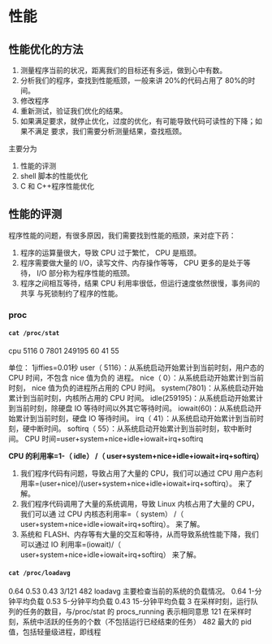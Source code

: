 # 性能

## 性能优化的方法

1.  测量程序当前的状况，距离我们的目标还有多远，做到心中有数。
2. 分析我们的程序，查找到性能瓶颈，一般来讲 20%的代码占用了 80%的时间。
3. 修改程序
4. 重新测试，验证我们优化的结果。
5. 如果满足要求，就停止优化，过度的优化，有可能导致代码可读性的下降；如果不满足
要求，我们需要分析测量结果，查找瓶颈。

主要分为
1. 性能的评测
2. shell 脚本的性能优化
3. C 和 C++程序性能优化

## 性能的评测

程序性能的问题，有很多原因，我们需要找到性能的瓶颈，来对症下药：
1. 程序的运算量很大，导致 CPU 过于繁忙， CPU 是瓶颈。
2. 程序需要做大量的 I/O，读写文件、内存操作等等， CPU 更多的是处于等待， I/O
部分称为程序性能的瓶颈。
3. 程序之间相互等待，结果 CPU 利用率很低，但运行速度依然很慢，事务间的共享
与死锁制约了程序的性能。

### proc

#### `cat /proc/stat`

cpu 5116 0 7801 249195 60 41 55

单位： 1jiffies=0.01秒
user（ 5116）：从系统启动开始累计到当前时刻，用户态的 CPU 时间，不包含 nice 值为负的
进程。
nice（ 0）：从系统启动开始累计到当前时刻， nice 值为负的进程所占用的 CPU 时间。
system(7801)：从系统启动开始累计到当前时刻，内核所占用的 CPU 时间。
idle(259195)：从系统启动开始累计到当前时刻，除硬盘 IO 等待时间以外其它等待时间。
iowait(60)：从系统启动开始累计到当前时刻，硬盘 IO 等待时间。
irq（ 41）：从系统启动开始累计到当前时刻，硬中断时间。
softirq（ 55）：从系统启动开始累计到当前时刻，软中断时间。
CPU 时间=user+system+nice+idle+iowait+irq+softirq

**CPU 的利用率=1-（ idle） /（ user+system+nice+idle+iowait+irq+softirq）**

1. 我们程序代码有问题，导致占用了大量的 CPU，我们可以通过
CPU 用户态利用率=(user+nice)/(user+system+nice+idle+iowait+irq+softirq）。
来了解。
2. 我们程序代码调用了大量的系统调用，导致 Linux 内核占用了大量的 CPU，我们可以通
过
CPU 内核态利用率=（ system） /（ user+system+nice+idle+iowait+irq+softirq）。
来了解。
3. 系统和 FLASH、内存等有大量的交互和等待，从而导致系统性能下降，我们可以通过
IO 利用率=(iowait)/（ user+system+nice+idle+iowait+irq+softirq）
来了解。

#### `cat /proc/loadavg`

0.64 0.53 0.43 3/121 482
loadavg 主要检查当前的系统的负载情况。
0.64 1-分钟平均负载
0.53 5-分钟平均负载
0.43 15-分钟平均负载
3 在采样时刻，运行队列的任务的数目，与/proc/stat 的 procs_running 表示相同意思
121 在采样时刻，系统中活跃的任务的个数（不包括运行已经结束的任务）
482 最大的 pid 值，包括轻量级进程，即线程